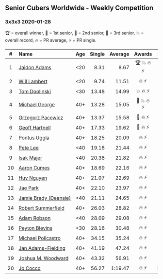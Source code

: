 ## Senior Cubers Worldwide - Weekly Competition
### 3x3x3 2020-01-28

🏆 = overall winner, 🥇 = 1st senior, 🥈 = 2nd senior, 🥉 = 3rd senior, 💥 = overall record, 🔥 = PR average, ⚡ = PR single.

| # | Name | Age | Single | Average | Awards | Solve 1 | Solve 2 | Solve 3 | Video |
| :--: | :-- | :--: | --: | --: | :--: | --: | --: | --: | :-- |
| 1 | [<span style="white-space: nowrap">Jaidon Adams</span>](../../persons/jaidon_adams/333.md) | <20 | 8.31 | 8.67 | 🏆 💥 🔥 ⚡ | 9.33 | 8.31 | 8.36 | [Link](https://www.facebook.com/jaidon.adams.1/videos/2562434104083122/) |
| 2 | [<span style="white-space: nowrap">Will Lambert</span>](../../persons/will_lambert/333.md) | <20 | 9.74 | 11.51 | 🔥 ⚡ | 9.74 | 12.26 | 12.52 | [Link](https://www.facebook.com/Willislwynlambert/videos/10221470476215884/) |
| 3 | [<span style="white-space: nowrap">Tom Doolinski</span>](../../persons/tom_doolinski/333.md) | <30 | 13.48 | 14.99 | 💥 🔥 ⚡ | 16.47 | 13.48 | 15.03 | [Link](https://www.facebook.com/tom.dooley.35175/videos/1479385075550710/) |
| 4 | [<span style="white-space: nowrap">Michael George</span>](../../persons/michael_george/333.md) | 40+ | 13.28 | 15.05 | 🥇 💥 🔥 ⚡ | 13.28 | 16.63 | 15.24 | [Link](https://www.facebook.com/michael.george.545/videos/10212902094667466/) |
| 5 | [<span style="white-space: nowrap">Grzegorz Pacewicz</span>](../../persons/grzegorz_pacewicz/333.md) | 40+ | 13.37 | 15.58 | 🥈 🔥 ⚡ | 13.37 | 16.49 | 16.88 | [Link](https://www.facebook.com/grzegorz.pacewicz/videos/2843577535688602/) |
| 6 | [<span style="white-space: nowrap">Geoff Hartnell</span>](../../persons/geoff_hartnell/333.md) | 40+ | 17.33 | 19.62 | 🥉 🔥 ⚡ | 20.60 | 17.33 | 20.95 | [Link](https://www.facebook.com/geoff.hartnell.9/videos/10158249932051694/) |
| 7 | [<span style="white-space: nowrap">Pontus Uggla</span>](../../persons/pontus_uggla/333.md) | 40+ | 18.25 | 20.09 | 🔥 ⚡ | 18.25 | 18.99 | 23.04 | [Link](https://www.facebook.com/pontusuggla/videos/10156642116836576/) |
| 8 | [<span style="white-space: nowrap">Pete Lee</span>](../../persons/pete_lee/333.md) | <40 | 19.18 | 21.44 | 🔥 ⚡ | 24.79 | 20.36 | 19.18 | [Link](https://www.facebook.com/pete.lee.9003/videos/2491606100949864/) |
| 9 | [<span style="white-space: nowrap">Isak Majer</span>](../../persons/isak_majer/333.md) | <40 | 20.38 | 21.82 | 🔥 ⚡ | 24.68 | 20.38 | 20.40 | [Link](https://www.facebook.com/isak.majer/videos/3126688177556268/) |
| 10 | [<span style="white-space: nowrap">Aaron Cumes</span>](../../persons/aaron_cumes/333.md) | 40+ | 18.69 | 22.16 | 🔥 ⚡ | 18.69 | 21.84 | 25.96 | [Link](https://www.facebook.com/roncumez/videos/10157973003656399/) |
| 11 | [<span style="white-space: nowrap">Huy Nguyen</span>](../../persons/huy_nguyen/333.md) | 40+ | 21.07 | 22.69 | 🔥 ⚡ | 22.96 | 24.06 | 21.07 | [Link](https://www.facebook.com/100000926461779/videos/3674895662551280/) |
| 12 | [<span style="white-space: nowrap">Jae Park</span>](../../persons/jae_park/333.md) | 40+ | 22.10 | 23.97 | 🔥 ⚡ | 22.10 | 22.12 | 27.69 | [Link](https://www.facebook.com/100017395687396/videos/558635781392940/) |
| 13 | [<span style="white-space: nowrap">Jamie Brady (Deansie)</span>](../../persons/jamie_brady/333.md) | <40 | 21.11 | 24.65 | 🔥 ⚡ | 24.81 | 28.02 | 21.11 | [Link](https://www.facebook.com/Magnacube.askme/videos/1047021635647834/) |
| 14 | [<span style="white-space: nowrap">Robert Summerfield</span>](../../persons/robert_summerfield/333.md) | 40+ | 26.03 | 28.82 | 🔥 ⚡ | 32.67 | 26.03 | 27.77 | [Link](https://www.facebook.com/rob.summerfield.33/videos/10157683378806071/) |
| 15 | [<span style="white-space: nowrap">Adam Robson</span>](../../persons/adam_robson/333.md) | <40 | 28.09 | 29.08 | 🔥 ⚡ | 28.09 | 28.09 | 31.06 | [Link](https://www.facebook.com/100005428097972/videos/1273943639463227/) |
| 16 | [<span style="white-space: nowrap">Peyton Blevins</span>](../../persons/peyton_blevins/333.md) | <30 | 28.16 | 30.48 | 🔥 ⚡ | 32.58 | 30.71 | 28.16 | [Link](https://www.facebook.com/TheNewProcess/videos/3093917170665620/) |
| 17 | [<span style="white-space: nowrap">Michael Policastro</span>](../../persons/michael_policastro/333.md) | 40+ | 34.15 | 35.24 | 🔥 ⚡ | 34.51 | 37.06 | 34.15 | [Link](https://www.facebook.com/100008831955388/videos/2261201300850913/) |
| 18 | [<span style="white-space: nowrap">Jan Adams-Fielding</span>](../../persons/jan_adams_fielding/333.md) | 40+ | 41.19 | 47.24 | 🔥 ⚡ | 50.49 | 50.04 | 41.19 | [Link](https://www.facebook.com/jan.adamsfielding/videos/10156726807016889/) |
| 19 | [<span style="white-space: nowrap">Joshua M. Woodward</span>](../../persons/joshua_m_woodward/333.md) | 40+ | 43.32 | 56.91 | 🔥 ⚡ | 43.32 | 1:06.73 | 1:00.69 | [Link](https://www.facebook.com/joshua.m.woodward.9/videos/10157583486955342/) |
| 20 | [<span style="white-space: nowrap">Jo Cocco</span>](../../persons/jo_cocco/333.md) | 40+ | 56.27 | 1:19.47 | 🔥 ⚡ | 1:01.04 | 56.27 | 2:01.11 | [Link](https://www.facebook.com/JoCocco/videos/10156789235712109/) |

<!-- Global site tag (gtag.js) - Google Analytics -->
<script async src="https://www.googletagmanager.com/gtag/js?id=UA-86348435-3"></script>
<script>window.dataLayer = window.dataLayer || []; function gtag() {dataLayer.push(arguments);} gtag('js', new Date()); gtag('config', 'UA-86348435-3');</script>

